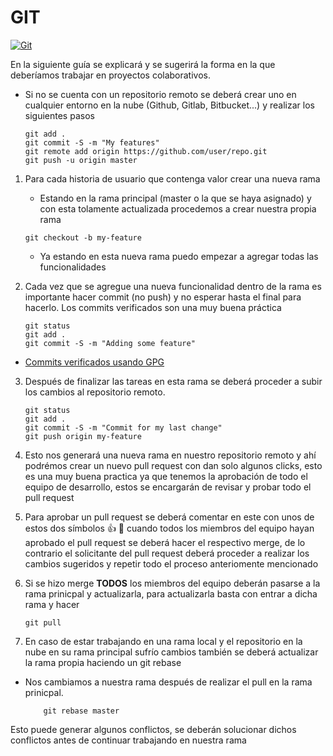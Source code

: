 # GIT

[![Git](https://www.git-tower.com/learn/content/01-git/01-ebook/en/01-command-line/04-remote-repositories/01-introduction/basic-remote-workflow.png)](https://git-scm.com/)

En la siguiente guía se explicará y se sugerirá la forma en la que deberíamos trabajar en proyectos colaborativos.

- Si no se cuenta con un repositorio remoto se deberá crear uno en cualquier entorno en la nube (Github, Gitlab, Bitbucket...) y realizar los siguientes pasos
    ```
    git add .
    git commit -S -m "My features"
    git remote add origin https://github.com/user/repo.git
    git push -u origin master
    ``` 


1. Para cada historia de usuario que contenga valor crear una nueva rama
    - Estando en la rama principal (master o la que se haya asignado) y con esta tolamente actualizada procedemos a crear nuestra propia rama
    ```
    git checkout -b my-feature
    ```
    - Ya estando en esta nueva rama puedo empezar a agregar todas las funcionalidades

2. Cada vez que se agregue una nueva funcionalidad dentro de la rama es importante hacer commit (no push) y no esperar hasta el final para hacerlo. Los commits verificados son una muy buena práctica

    ```
    git status
    git add .
    git commit -S -m "Adding some feature"
    ```

- [Commits verificados usando GPG](https://help.github.com/articles/signing-commits-using-gpg/)

3. Después de finalizar las tareas en esta rama se deberá proceder a subir los cambios al repositorio remoto.

    ````
    git status
    git add .
    git commit -S -m "Commit for my last change"
    git push origin my-feature
    ````
    
4. Esto nos generará una nueva rama en nuestro repositorio remoto y ahí podrémos crear un nuevo pull request con dan solo algunos clicks, esto es una muy buena practica ya que tenemos la aprobación de todo el equipo de desarrollo, estos se encargarán de revisar y probar todo el pull request

5. Para aprobar un pull request se deberá comentar en este con unos de estos dos símbolos 👍   🚢 cuando todos los miembros del equipo hayan aprobado el pull request se deberá hacer el respectivo merge, de lo contrario el solicitante del pull request deberá proceder a realizar los cambios sugeridos y repetir todo el proceso anteriomente mencionado

6. Si se hizo merge **TODOS** los miembros del equipo deberán pasarse a la rama prinicpal y actualizarla, para actualizarla basta con entrar a dicha rama y hacer
    ````
    git pull
    ````

7. En caso de estar trabajando en una rama local y el repositorio en la nube en su rama principal sufrío cambios también se deberá actualizar la rama propia haciendo un git rebase

- Nos cambiamos a nuestra rama después de realizar el pull en la rama prinicpal.
    ````
        git rebase master
    ````
Esto puede generar algunos conflictos, se deberán solucionar dichos conflictos antes de continuar trabajando en nuestra rama






